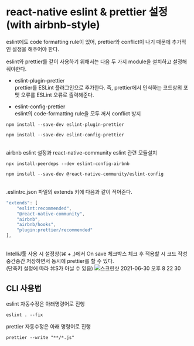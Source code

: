 # react-native eslint & prettier 설정 (with airbnb-style)

eslint에도 code formatting rule이 있어, prettier와 conflict이 나기 때문에 추가적인 설정을 해주어야 한다.

eslint와 prettier를 같이 사용하기 위해서는 다음 두 가지 module을 설치하고 설정해줘야한다.

- eslint-plugin-prettier   
prettier를 ESLint 플러그인으로 추가한다. 즉, prettier에서 인식하는 코드상의 포맷 오류를 ESLint 오류로 출력해준다.

- eslint-config-prettier  
eslint의 code-formatting rule을 모두 꺼서 conflict 방지

```
npm install --save-dev eslint-plugin-prettier
```
```
npm install --save-dev eslint-config-prettier
```  
\
airbnb eslint 설정과 react-native-community eslint 관련 모듈설치
```
npx install-peerdeps --dev eslint-config-airbnb
```
```
npm install --save-dev @react-native-community/eslint-config
```
\
.eslintrc.json 파일의 extends 키에 다음과 같이 적어준다.

```js
"extends": [
    "eslint:recommended",
    "@react-native-community",
    "airbnb",
    "airbnb/hooks",
    "plugin:prettier/recommended"
],
```
\
IntelliJ툴 사용 시 설정창(⌘ + ,)에서 On save 체크박스 체크 후 적용할 시 코드 작성 중간중간 저장하면서 동시에 prettier를 할 수 있다.  
(단축키 설정에 따라 ⌘S가 아닐 수 있음)
![스크린샷 2021-06-30 오후 8 22 30](https://user-images.githubusercontent.com/38206489/123952717-59a84100-d9e1-11eb-8f14-6cb34c4cd329.png)

## CLI 사용법

eslint 자동수정은 아래명령어로 진행
```
eslint . --fix
```

prettier 자동수정은 아래 명령어로 진행
```
prettier --write "**/*.js"
```
